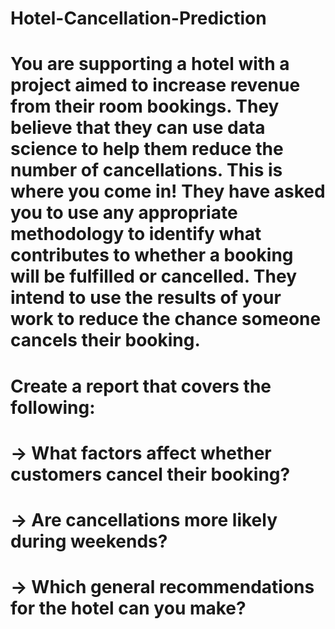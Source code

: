 # Hotel-Cancellation-Prediction

# You are supporting a hotel with a project aimed to increase revenue from their room bookings. They believe that they can use data science to help them reduce the number of cancellations. This is where you come in! They have asked you to use any appropriate methodology to identify what contributes to whether a booking will be fulfilled or cancelled. They intend to use the results of your work to reduce the chance someone cancels their booking.<br>

# Create a report that covers the following: <br>

# -> What factors affect whether customers cancel their booking?
# -> Are cancellations more likely during weekends?
# -> Which general recommendations for the hotel can you make?
